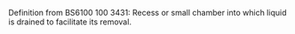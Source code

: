 Definition from BS6100 100 3431: Recess or small chamber into which liquid is drained to facilitate its removal.